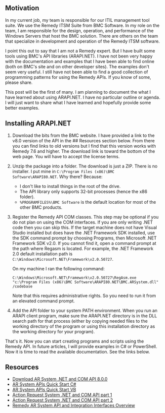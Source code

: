 ## Motivation

In my current job, my team is responsible for our ITIL management tool suite. We use the Remedy ITSM
Suite from BMC Software. In my role on the team, I am responsible for the design, operation, and
performance of the Windows Servers that host the BMC solution. There are others on the team that
specialize in development and operation of the Remedy ITSM software.

I point this out to say that I am not a Remedy expert. But I have built some tools using BMC's API
libraries (ARAPI.NET). I have not been very happy with the documentation and examples that I have
been able to find online (both on BMC's site and on other developer sites). The examples don't seem
very useful. I still have not been able to find a good collection of programming patterns for using
the Remedy APIs. If you know of some, please share.

This post will be the first of many. I am planning to document the what I have learned about using
ARAPI.NET. I have no particular outline or agenda. I will just want to share what I have learned and
hopefully provide some better examples.

## Installing ARAPI.NET

1. Download the bits from the BMC website. I have provided a link to the v8.0 version of the API in
   the ## Resources section below. From there you can find links to old versions but I find that
   this version works with Remedy 7.6 and higher. The download link is toward the bottom of the web
   page. You will have to accept the license terms.

1. Unzip the package into a folder. The download is just a ZIP. There is no installer. I put mine in
   `C:\Program Files (x86)\BMC Software\ARAPI80.NET`. Why there? Because:

   - I don't like to install things in the root of the drive.
   - The API library only supports 32-bit processes (hence the x86 folder).
   - `%PROGRAMFILES%\BMC Software` is the default location for most of the other BMC products.

1. Register the Remedy API COM classes. This step may be optional if you do not plan on using the
   COM interfaces. If you are only writing .NET code then you can skip this. If the target machine
   does not have Visual Studio installed but does have the .NET Framework SDK installed, use the SDK
   command prompt by choosing Programs, then Microsoft .NET Framework SDK v2.0. If you cannot find
   it, open a command prompt at the path where Regasm is located. For example, the .NET Framework
   2.0 default installation path is `C:\Windows\Microsoft.NET\Framework\v2.0.50727`.

   On my machine I ran the following command:

   ```
   C:\Windows\Microsoft.NET\Framework\v2.0.50727\RegAsm.exe "c:\Program Files (x86)\BMC Software\ARAPI80.NET\BMC.ARSystem.dll" /codebase
   ```

   Note that this requires administrative rights. So you need to run it from an elevated command prompt.

1. Add the API folder to your system PATH environment. When you run an ARAPI client program, make
   sure the ARAPI.NET directory is in the DLL search path for that process (either by copying needed
   files to the working directory of the program or using this installation directory as the working
   directory for your program).

That's it. Now you can start creating programs and scripts using the Remedy API. In future articles,
I will provide examples in C# or PowerShell. Now it is time to read the available documentation. See
the links below.

## Resources

- [Download AR System .NET and COM API 8.0.0](https://communities.bmc.com/docs/DOC-22613)
- [AR System APIs Quick Start C#](https://communities.bmc.com/docs/DOC-17517)
- [AR System APIs Quick Start VB](https://communities.bmc.com/docs/DOC-17518)
- [Action Request System .NET and COM API part 1](https://communities.bmc.com/docs/DOC-50)
- [Action Request System .NET and COM API part 2](https://communities.bmc.com/docs/DOC-51)
- [Remedy AR System API and Integration Interfaces Overview](https://communities.bmc.com/docs/DOC-17512)

